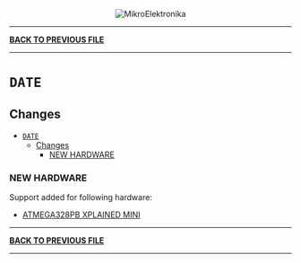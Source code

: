 <p align="center">
  <img src="http://www.mikroe.com/img/designs/beta/logo_small.png?raw=true" alt="MikroElektronika"/>
</p>

---

**[BACK TO PREVIOUS FILE](../changelog.md)**

---

# `DATE`

## Changes

- [`DATE`](#date)
  - [Changes](#changes)
    - [NEW HARDWARE](#new-hardware)

### NEW HARDWARE

Support added for following hardware:

+ [ATMEGA328PB XPLAINED MINI](https://mplab-discover.microchip.com/v2/item/com.microchip.portal.evalboard/com.microchip.subcategories.modules-and-peripherals.analog.ptc/mcu08.atmega328pb-xmini/1.0.0?view=about)

---

**[BACK TO PREVIOUS FILE](../changelog.md)**

---
